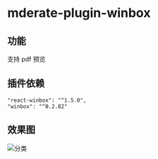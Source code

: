 # mderate-plugin-winbox

## 功能

支持 pdf 预览

## 插件依赖

```
"react-winbox": "^1.5.0",
"winbox": "^0.2.82"
```

## 效果图

![分类](https://qiniu.moderate.run/plugins/moderate-plugin-winbox/Google%20Chrome.gif)
